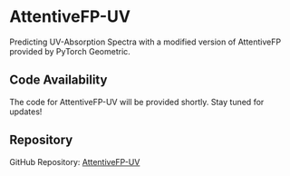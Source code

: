 # AttentiveFP-UV
Predicting UV-Absorption Spectra with a modified version of AttentiveFP provided by PyTorch Geometric.

## Code Availability
The code for AttentiveFP-UV will be provided shortly. Stay tuned for updates!

## Repository
GitHub Repository: [AttentiveFP-UV](https://github.com/yourusername/AttentiveFP-UV)
